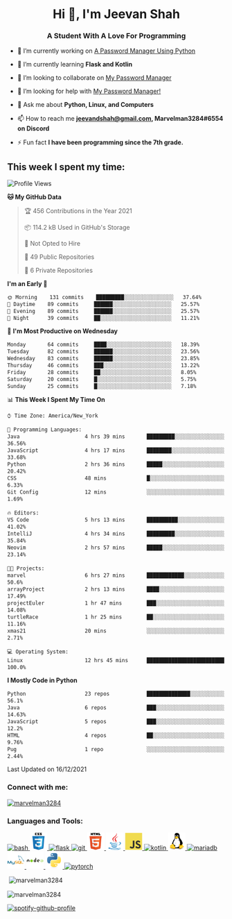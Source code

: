 <h1 align="center">Hi 👋, I'm Jeevan Shah</h1>
<h3 align="center">A Student With A Love For Programming</h3>

- 🔭 I’m currently working on [A Password Manager Using Python](https://github.com/marvelman3284/Python-Password-Manager)

- 🌱 I’m currently learning **Flask and Kotlin**

- 👯 I’m looking to collaborate on [My Password Manager](https://github.com/marvelman3284/Python-Password-Manager)

- 🤝 I’m looking for help with [My Password Manager!](https://github.com/marvelman3284/Python-Password-Manager)

- 💬 Ask me about **Python, Linux, and Computers**

- 📫 How to reach me **jeevandshah@gmail.com, Marvelman3284#6554 on Discord**

- ⚡ Fun fact **I have been programming since the 7th grade.**

## This week I spent my time:

<!--START_SECTION:waka-->
![Profile Views](http://img.shields.io/badge/Profile%20Views-0-blue)

**🐱 My GitHub Data** 

> 🏆 456 Contributions in the Year 2021
 > 
> 📦 114.2 kB Used in GitHub's Storage 
 > 
> 🚫 Not Opted to Hire
 > 
> 📜 49 Public Repositories 
 > 
> 🔑 6 Private Repositories  
 > 
**I'm an Early 🐤** 

```text
🌞 Morning    131 commits    █████████░░░░░░░░░░░░░░░░   37.64% 
🌆 Daytime    89 commits     ██████░░░░░░░░░░░░░░░░░░░   25.57% 
🌃 Evening    89 commits     ██████░░░░░░░░░░░░░░░░░░░   25.57% 
🌙 Night      39 commits     ██░░░░░░░░░░░░░░░░░░░░░░░   11.21%

```
📅 **I'm Most Productive on Wednesday** 

```text
Monday       64 commits     ████░░░░░░░░░░░░░░░░░░░░░   18.39% 
Tuesday      82 commits     ██████░░░░░░░░░░░░░░░░░░░   23.56% 
Wednesday    83 commits     ██████░░░░░░░░░░░░░░░░░░░   23.85% 
Thursday     46 commits     ███░░░░░░░░░░░░░░░░░░░░░░   13.22% 
Friday       28 commits     ██░░░░░░░░░░░░░░░░░░░░░░░   8.05% 
Saturday     20 commits     █░░░░░░░░░░░░░░░░░░░░░░░░   5.75% 
Sunday       25 commits     █░░░░░░░░░░░░░░░░░░░░░░░░   7.18%

```


📊 **This Week I Spent My Time On** 

```text
⌚︎ Time Zone: America/New_York

💬 Programming Languages: 
Java                     4 hrs 39 mins       █████████░░░░░░░░░░░░░░░░   36.56% 
JavaScript               4 hrs 17 mins       ████████░░░░░░░░░░░░░░░░░   33.68% 
Python                   2 hrs 36 mins       █████░░░░░░░░░░░░░░░░░░░░   20.42% 
CSS                      48 mins             █░░░░░░░░░░░░░░░░░░░░░░░░   6.33% 
Git Config               12 mins             ░░░░░░░░░░░░░░░░░░░░░░░░░   1.69%

🔥 Editors: 
VS Code                  5 hrs 13 mins       ██████████░░░░░░░░░░░░░░░   41.02% 
IntelliJ                 4 hrs 34 mins       █████████░░░░░░░░░░░░░░░░   35.84% 
Neovim                   2 hrs 57 mins       █████░░░░░░░░░░░░░░░░░░░░   23.14%

🐱‍💻 Projects: 
marvel                   6 hrs 27 mins       ████████████░░░░░░░░░░░░░   50.6% 
arrayProject             2 hrs 13 mins       ████░░░░░░░░░░░░░░░░░░░░░   17.49% 
projectEuler             1 hr 47 mins        ███░░░░░░░░░░░░░░░░░░░░░░   14.08% 
turtleRace               1 hr 25 mins        ██░░░░░░░░░░░░░░░░░░░░░░░   11.16% 
xmas21                   20 mins             ░░░░░░░░░░░░░░░░░░░░░░░░░   2.71%

💻 Operating System: 
Linux                    12 hrs 45 mins      █████████████████████████   100.0%

```

**I Mostly Code in Python** 

```text
Python                   23 repos            ██████████████░░░░░░░░░░░   56.1% 
Java                     6 repos             ███░░░░░░░░░░░░░░░░░░░░░░   14.63% 
JavaScript               5 repos             ███░░░░░░░░░░░░░░░░░░░░░░   12.2% 
HTML                     4 repos             ██░░░░░░░░░░░░░░░░░░░░░░░   9.76% 
Pug                      1 repo              ░░░░░░░░░░░░░░░░░░░░░░░░░   2.44%

```



 Last Updated on 16/12/2021
<!--END_SECTION:waka-->

<h3 align="left">Connect with me:</h3>
<p align="left">
<a href="https://twitter.com/marvelman3284" target="blank"><img align="center" src="https://cdn.jsdelivr.net/npm/simple-icons@3.0.1/icons/twitter.svg" alt="marvelman3284" height="30" width="40" /></a>
</p>

<h3 align="left">Languages and Tools:</h3>
<p align="left"> <a href="https://www.gnu.org/software/bash/" target="_blank"> <img src="https://www.vectorlogo.zone/logos/gnu_bash/gnu_bash-icon.svg" alt="bash" width="40" height="40"/> </a> <a href="https://www.w3schools.com/css/" target="_blank"> <img src="https://raw.githubusercontent.com/devicons/devicon/master/icons/css3/css3-original-wordmark.svg" alt="css3" width="40" height="40"/> </a> <a href="https://flask.palletsprojects.com/" target="_blank"> <img src="https://www.vectorlogo.zone/logos/pocoo_flask/pocoo_flask-icon.svg" alt="flask" width="40" height="40"/> </a> <a href="https://git-scm.com/" target="_blank"> <img src="https://www.vectorlogo.zone/logos/git-scm/git-scm-icon.svg" alt="git" width="40" height="40"/> </a> <a href="https://www.w3.org/html/" target="_blank"> <img src="https://raw.githubusercontent.com/devicons/devicon/master/icons/html5/html5-original-wordmark.svg" alt="html5" width="40" height="40"/> </a> <a href="https://www.java.com" target="_blank"> <img src="https://raw.githubusercontent.com/devicons/devicon/master/icons/java/java-original.svg" alt="java" width="40" height="40"/> </a> <a href="https://developer.mozilla.org/en-US/docs/Web/JavaScript" target="_blank"> <img src="https://raw.githubusercontent.com/devicons/devicon/master/icons/javascript/javascript-original.svg" alt="javascript" width="40" height="40"/> </a> <a href="https://kotlinlang.org" target="_blank"> <img src="https://www.vectorlogo.zone/logos/kotlinlang/kotlinlang-icon.svg" alt="kotlin" width="40" height="40"/> </a> <a href="https://www.linux.org/" target="_blank"> <img src="https://raw.githubusercontent.com/devicons/devicon/master/icons/linux/linux-original.svg" alt="linux" width="40" height="40"/> </a> <a href="https://mariadb.org/" target="_blank"> <img src="https://www.vectorlogo.zone/logos/mariadb/mariadb-icon.svg" alt="mariadb" width="40" height="40"/> </a> <a href="https://www.mysql.com/" target="_blank"> <img src="https://raw.githubusercontent.com/devicons/devicon/master/icons/mysql/mysql-original-wordmark.svg" alt="mysql" width="40" height="40"/> </a> <a href="https://nodejs.org" target="_blank"> <img src="https://raw.githubusercontent.com/devicons/devicon/master/icons/nodejs/nodejs-original-wordmark.svg" alt="nodejs" width="40" height="40"/> </a> <a href="https://www.python.org" target="_blank"> <img src="https://raw.githubusercontent.com/devicons/devicon/master/icons/python/python-original.svg" alt="python" width="40" height="40"/> </a> <a href="https://pytorch.org/" target="_blank"> <img src="https://www.vectorlogo.zone/logos/pytorch/pytorch-icon.svg" alt="pytorch" width="40" height="40"/> </a> </p>


<p>&nbsp;<img align="center" src="https://github-readme-stats.vercel.app/api?username=marvelman3284&show_icons=true&locale=en&theme=blue-green" alt="marvelman3284" /></p>

<p><img align="center" src="https://github-readme-streak-stats.herokuapp.com/?user=marvelman3284&theme=blue-green" alt="marvelman3284" /></p>


[![spotify-github-profile](https://spotify-github-profile.vercel.app/api/view?uid=lp0lvf5zzesrwq2hdzmfnkjsq&cover_image=true&theme=default)](https://github.com/kittinan/spotify-github-profile)
